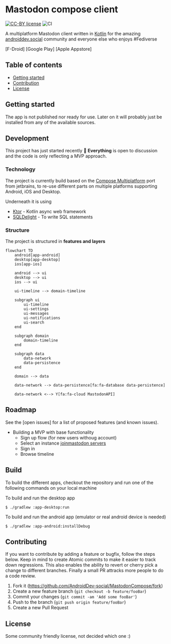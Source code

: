 # Mastodon compose client
[![CC-BY license](https://img.shields.io/badge/License-CC--BY-blue.svg)](https://creativecommons.org/licenses/by-nd/4.0)
![CI](https://github.com/thebino/MastodonCompose/workflows/CI/badge.svg)

A multiplatform Mastodon client written in [Kotlin](kotlinlang.org) for the amazing [androiddev.social](https://androiddev.social) community and everyone else who enjoys #Fediverse

[F-Droid]
[Google Play]
[Apple Appstore]


## Table of contents

* [Getting started](#getting-started)
* [Contribution](#contribution)
* [License](#license)


## Getting started

The app is not published nor ready for use. Later on it will probably just be installed from any of the available sources.


## Development

This project has just started recently 🚀
**Everything** is open to discussion and the code is only reflecting a MVP approach.


### Technology

The project is currently build based on the [Compose Multiplatform](https://www.jetbrains.com/lp/compose-mpp/) port from jetbrains, to re-use different parts on multiple platforms supporting Android, iOS and Desktop.

Underneath it is using

 * [Ktor](https://github.com/ktorio/ktor) - Kotlin async web framework
 * [SQLDelight](https://cashapp.github.io/sqldelight/multiplatform_sqlite/) - To write SQL statements


### Structure

The project is structured in **features and layers**

```mermaid
flowchart TD
    android[app-android]
    desktop[app-desktop]
    ios[app-ios]

    android --> ui
    desktop --> ui
    ios --> ui

    ui-timeline --> domain-timeline

    subgraph ui
        ui-timeline
        ui-settings
        ui-messages
        ui-notifications
        ui-search
    end
    
    subgraph domain
        domain-timeline
    end

    subgraph data
        data-network
        data-persistence
    end

    domain --> data

    data-network --> data-persistence[fa:fa-database data-persistence]

    data-network <--> Y[fa:fa-cloud MastodonAPI]
```


## Roadmap

See the [open issues] for a list of proposed features (and known issues).

 * Building a MVP with base functionality
   * Sign up flow (for new users withoug account)
   * Select an instance [joinmastodon servers](https://joinmastodon.org/de/servers)
   * Sign in
   * Browse timeline


## Build

To build the different apps, checkout the repository and run one of the following commands on your local machine

To build and run the desktop app
```shell
$ ./gradlew :app-desktop:run
```

To build and run the android app (emulator or real android device is needed)
```shell
$ ./gradlew :app-android:installDebug
```


## Contributing

If you want to contribute by adding a feature or bugfix, follow the steps below.
Keep in mind to create Atomic commits to make it easier to track down regressions.
This also enables the ability to revert or cherry pick a change to different branches.
Finally a small PR attracks more people to do a code review.


1. Fork it (https://github.com/AndroidDev-social/MastodonCompose/fork)
2. Create a new feature branch (`git checkout -b feature/fooBar`)
3. Commit your changes (`git commit -am 'Add some fooBar'`)
4. Push to the branch (`git push origin feature/fooBar`)
5. Create a new Pull Request


## License
Some community friendly license, not decided which one :)

